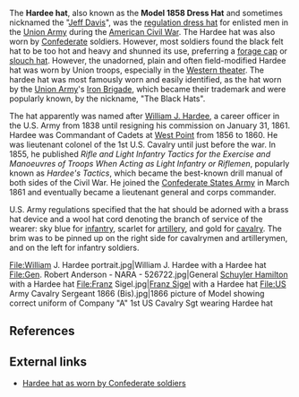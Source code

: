 The **Hardee hat**, also known as the **Model 1858 Dress Hat** and
sometimes nicknamed the "[Jeff Davis](Jefferson_Davis "wikilink")", was
the [regulation dress hat](Uniform_of_the_Union_Army "wikilink") for
enlisted men in the [Union Army](Union_Army "wikilink") during the
[American Civil War](American_Civil_War "wikilink"). The Hardee hat was
also worn by [Confederate](Confederate_States_Army "wikilink") soldiers.
However, most soldiers found the black felt hat to be too hot and heavy
and shunned its use, preferring a [forage cap](forage_cap "wikilink") or
[slouch hat](slouch_hat "wikilink"). However, the unadorned, plain and
often field-modified Hardee hat was worn by Union troops, especially in
the [Western
theater](Western_Theater_of_the_American_Civil_War "wikilink"). The
hardee hat was most famously worn and easily identified, as the hat worn
by the [Union Army](Union_Army "wikilink")'s [Iron
Brigade](Iron_Brigade "wikilink"), which became their trademark and were
popularly known, by the nickname, "The Black Hats".

The hat apparently was named after [William J.
Hardee](William_J._Hardee "wikilink"), a career officer in the U.S. Army
from 1838 until resigning his commission on January 31, 1861. Hardee was
Commandant of Cadets at [West Point](West_Point "wikilink") from 1856 to
1860. He was lieutenant colonel of the 1st U.S. Cavalry until just
before the war. In 1855, he published *Rifle and Light Infantry Tactics
for the Exercise and Manoeuvres of Troops When Acting as Light Infantry
or Riflemen*, popularly known as *Hardee's Tactics*, which became the
best-known drill manual of both sides of the Civil War. He joined the
[Confederate States Army](Confederate_States_Army "wikilink") in March
1861 and eventually became a lieutenant general and corps commander.

U.S. Army regulations specified that the hat should be adorned with a
brass hat device and a wool hat cord denoting the branch of service of
the wearer: sky blue for [infantry](infantry "wikilink"), scarlet for
[artillery](artillery "wikilink"), and gold for
[cavalry](cavalry "wikilink"). The brim was to be pinned up on the right
side for cavalrymen and artillerymen, and on the left for infantry
soldiers.

<File:William> J. Hardee portrait.jpg\|William J. Hardee with a Hardee
hat <File:Gen>. Robert Anderson - NARA - 526722.jpg\|General [Schuyler
Hamilton](Schuyler_Hamilton "wikilink") with a Hardee hat <File:Franz>
Sigel.jpg\|[Franz Sigel](Franz_Sigel "wikilink") with a Hardee hat
<File:US> Army Cavalry Sergeant 1866 (Bis).jpg\|1866 picture of Model
showing correct uniform of Company "A" 1st US Cavalry Sgt wearing Hardee
hat

## References

## External links

-   [Hardee hat as worn by Confederate
    soldiers](http://www.first-tennessee.co.uk/origphotos.htm)
